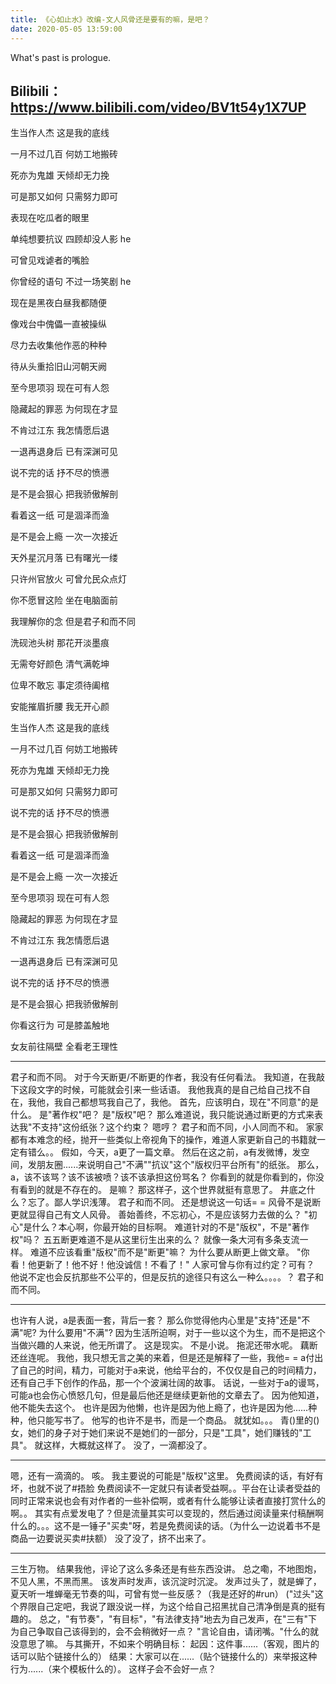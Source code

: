 ```yaml
---
title: 《心如止水》改编-文人风骨还是要有的嘛，是吧？
date: 2020-05-05 13:59:00
---
```

What's past is prologue.

<!--more-->

Bilibili：<https://www.bilibili.com/video/BV1t54y1X7UP>
----------


生当作人杰 这是我的底线

一月不过几百 何妨工地搬砖 

死亦为鬼雄 天倾却无力挽

可是那又如何 只需努力即可

表现在吃瓜者的眼里

单纯想要抗议 四顾却没人影 he

可曾见戏谑者的嘴脸

你曾经的语句 不过一场笑剧 he

现在是黑夜白昼我都随便

像戏台中傀儡一直被操纵

尽力去收集他作恶的种种

待从头重拾旧山河朝天阙

至今思项羽 现在可有人怨

隐藏起的罪恶 为何现在才显

不肯过江东 我怎情愿后退

一退再退身后 已有深渊可见

说不完的话 抒不尽的愤懑

是不是会狠心 把我骄傲解剖

看着这一纸 可是涸泽而渔

是不是会上瘾 一次一次接近

天外星沉月落 已有曙光一缕

只许州官放火 可曾允民众点灯

你不愿冒这险 坐在电脑面前

我理解你的念 但是君子和而不同

洗砚池头树 那花开淡墨痕

无需夸好颜色 清气满乾坤

位卑不敢忘 事定须待阖棺

安能摧眉折腰 我无开心颜

生当作人杰 这是我的底线

一月不过几百 何妨工地搬砖 

死亦为鬼雄 天倾却无力挽

可是那又如何 只需努力即可

说不完的话 抒不尽的愤懑

是不是会狠心 把我骄傲解剖

看着这一纸 可是涸泽而渔

是不是会上瘾 一次一次接近

至今思项羽 现在可有人怨

隐藏起的罪恶 为何现在才显

不肯过江东 我怎情愿后退

一退再退身后 已有深渊可见

说不完的话 抒不尽的愤懑

是不是会狠心 把我骄傲解剖

你看这行为 可是膝盖触地

女友前往隔壁 全看老王理性


----------
君子和而不同。
对于今天断更/不断更的作者，我没有任何看法。
我知道，在我敲下这段文字的时候，可能就会引来一些话语。
我他我真的是自己给自己找不自在，我他，我自己都想骂我自己了，我他。
首先，应该明白，现在"不同意"的是什么。
是"著作权"吧？
是"版权"吧？
那么难道说，我只能说通过断更的方式来表达我"不支持"这份纸张？这个约束？
嗯哼？
君子和而不同，小人同而不和。
家家都有本难念的经，抛开一些类似上帝视角下的操作，难道人家更新自己的书籍就一定有错么。。
假如，今天，a更了一篇文章。
然后在这之前，a有发微博，发空间，发朋友圈......来说明自己"不满""抗议"这个"版权归平台所有"的纸张。
那么，a，该不该骂？该不该被喷？该不该承担这份骂名？
你看到的就是你看到的，你没有看到的就是不存在的。
是嘛？
那这样子，这个世界就挺有意思了。
井底之什么？忘了。鄙人学识浅薄。
君子和而不同。
还是想说这一句话= =
风骨不是说断更就显得自己有文人风骨。
善始善终，不忘初心，不是应该努力去做的么？
"初心"是什么？本心啊，你最开始的目标啊。
难道针对的不是"版权"，不是"著作权"吗？
五五断更难道不是从这里衍生出来的么？
就像一条大河有多条支流一样。
难道不应该看重"版权"而不是"断更"嘛？
为什么要从断更上做文章。
"你看！他更新了！他不好！他没诚信！不看了！"
人家可曾与你有过约定？可有？
他说不定也会反抗那些不公平的，但是反抗的途径只有这么一种么。。。。？
君子和而不同。


----------
也许有人说，a是表面一套，背后一套？
那么你觉得他内心里是"支持"还是"不满"呢?
为什么要用"不满"?
因为生活所迫啊，对于一些以这个为生，而不是把这个当做兴趣的人来说，他无所谓了。
这是现实。
不是小说。
拖泥还带水呢。
藕断还丝连呢。
我他，我只想无言之美的来着，但是还是解释了一些，我他= =
a付出了自己的时间，精力，可能对于a来说，他给平台的，不仅仅是自己的时间精力，还有自己手下创作的作品，那一个个波澜壮阔的故事。
话说，一些对于a的谩骂，可能a也会伤心愤怒几句，但是最后他还是继续更新他的文章去了。
因为他知道，他不能失去这个。
也许是因为他懒，也许是因为他上瘾了，也许是因为他......种种，他只能写书了。
他写的也许不是书，而是一个商品。
就犹如。。。
青()里的()女，她们的身子对于她们来说不是她们的一部分，只是"工具"，她们赚钱的"工具"。
就这样，大概就这样了。
没了，一滴都没了。


----------
嗯，还有一滴滴的。
咳。
我主要说的可能是"版权"这里。
免费阅读的话，有好有坏，也就不说了#捂脸
免费阅读不一定就只有读者受益啊。。平台在让读者受益的同时正常来说也会有对作者的一些补偿啊，或者有什么能够让读者直接打赏什么的啊。。
其实有点爱发电了？但是流量其实可以变现的，然后通过阅读量来付稿酬啊什么的。。。这不是一锤子"买卖"呀，若是免费阅读的话。（为什么一边说着书不是商品一边要说买卖#扶额）
没了没了，挤不出来了。


----------
三生万物。
结果我他，评论了这么多条还是有些东西没讲。
总之嘞，不地图炮，不见人黑，不黑而黑。
该发声时发声，该沉淀时沉淀。
发声过头了，就是蝉了，夏天听一堆蝉毫无节奏的叫，可曾有觉一些反感？（我是还好的#run）
("过头"这个界限自己定吧，我说了跟没说一样，为这个给自己招黑扰自己清净倒是真的挺有趣的。
总之，"有节奏"，"有目标"，"有法律支持"地去为自己发声，在"三有"下为自己争取自己该得到的，会不会稍微好一点？
"言论自由，请闭嘴。"什么的就没意思了嘛。
与其撕开，不如来个明确目标：
起因：这件事......（客观，图片的话可以贴个链接什么的）
结果：大家可以在......（贴个链接什么的）来举报这种行为......（来个模板什么的）。
这样子会不会好一点？

